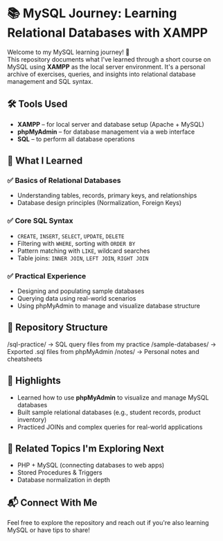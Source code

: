 # 📚 MySQL Journey: Learning Relational Databases with XAMPP

Welcome to my MySQL learning journey! 🚀  
This repository documents what I've learned through a short course on MySQL using **XAMPP** as the local server environment. It's a personal archive of exercises, queries, and insights into relational database management and SQL syntax.

## 🛠 Tools Used
- **XAMPP** – for local server and database setup (Apache + MySQL)
- **phpMyAdmin** – for database management via a web interface
- **SQL** – to perform all database operations

## 🧠 What I Learned
### ✅ Basics of Relational Databases
- Understanding tables, records, primary keys, and relationships
- Database design principles (Normalization, Foreign Keys)

### ✅ Core SQL Syntax
- `CREATE`, `INSERT`, `SELECT`, `UPDATE`, `DELETE`
- Filtering with `WHERE`, sorting with `ORDER BY`
- Pattern matching with `LIKE`, wildcard searches
- Table joins: `INNER JOIN`, `LEFT JOIN`, `RIGHT JOIN`

### ✅ Practical Experience
- Designing and populating sample databases
- Querying data using real-world scenarios
- Using phpMyAdmin to manage and visualize database structure

## 📂 Repository Structure
/sql-practice/ → SQL query files from my practice
/sample-databases/ → Exported .sql files from phpMyAdmin
/notes/ → Personal notes and cheatsheets

## 🌟 Highlights
- Learned how to use **phpMyAdmin** to visualize and manage MySQL databases
- Built sample relational databases (e.g., student records, product inventory)
- Practiced JOINs and complex queries for real-world applications

## 🔗 Related Topics I'm Exploring Next
- PHP + MySQL (connecting databases to web apps)
- Stored Procedures & Triggers
- Database normalization in depth

## 📬 Connect With Me
Feel free to explore the repository and reach out if you're also learning MySQL or have tips to share!
